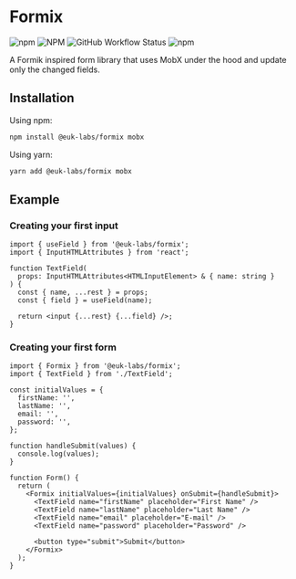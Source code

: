 # Formix

![npm](https://img.shields.io/npm/v/@euk-labs/formix)
![NPM](https://img.shields.io/npm/l/@euk-labs/formix)
![GitHub Workflow Status](https://img.shields.io/github/workflow/status/Eureka-Shoulders/formix/CI)
![npm](https://img.shields.io/npm/dw/@euk-labs/formix)

A Formik inspired form library that uses MobX under the hood and update only the changed fields.

## Installation

Using npm:

```bash
npm install @euk-labs/formix mobx
```

Using yarn:

```bash
yarn add @euk-labs/formix mobx
```

## Example

### Creating your first input

```tsx
import { useField } from '@euk-labs/formix';
import { InputHTMLAttributes } from 'react';

function TextField(
  props: InputHTMLAttributes<HTMLInputElement> & { name: string }
) {
  const { name, ...rest } = props;
  const { field } = useField(name);

  return <input {...rest} {...field} />;
}
```

### Creating your first form

```tsx
import { Formix } from '@euk-labs/formix';
import { TextField } from './TextField';

const initialValues = {
  firstName: '',
  lastName: '',
  email: '',
  password: '',
};

function handleSubmit(values) {
  console.log(values);
}

function Form() {
  return (
    <Formix initialValues={initialValues} onSubmit={handleSubmit}>
      <TextField name="firstName" placeholder="First Name" />
      <TextField name="lastName" placeholder="Last Name" />
      <TextField name="email" placeholder="E-mail" />
      <TextField name="password" placeholder="Password" />

      <button type="submit">Submit</button>
    </Formix>
  );
}
```
